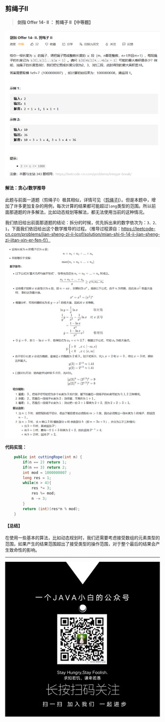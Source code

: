 ## 剪绳子II

> #### 剑指 Offer 14- II ： 剪绳子 II【中等题】

![](题目描述.png)

#### 解法：贪心/数学推导

此题与前面一道题（剪绳子I）极其相似，详情可见（[剪绳子I]()）。但是本题中，增加了许多更加复杂的用例，每次计算的结果都可能超过```long```类型的范围。所以前面那道题的许多解法，比如动态规划等解法，都无法使用当前的这种情况。

我们依旧给出前面那道题的结论：拆分的时候，优先拆出来的数字依次为：```3、2、1```，下面我们依旧给出这个数学推导的过程。（推导过程源自：https://leetcode-cn.com/problems/jian-sheng-zi-ii-lcof/solution/mian-shi-ti-14-ii-jian-sheng-zi-iitan-xin-er-fen-f/）

![](剪绳子II题解.png)

**代码实现：**

```java
    public int cuttingRope(int n) {
        if(n == 2) return 1;
        if(n == 3) return 2;
        int mod = 1000000007 ; 
        long res = 1;
        while(n > 4){
            res *= 3;
            res %= mod;
            n -= 3;
        }
        return (int)(res*n % mod);
    }
```

#### 【总结】

在使用一些基本的算法，比如动态规划时，我们还需要考虑接受数组的元素类型的范围，如果产生的结果范围超出了接受类型的操作范围，对于整个最后的结果会产生致命性的影响。

---

![](../微信公众号二维码.png)